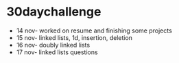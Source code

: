 # 30daychallenge
- 14 nov- worked on resume and finishing some projects
- 15 nov- linked lists, 1d, insertion, deletion
- 16 nov- doubly linked lists
- 17 nov- linked lists questions
